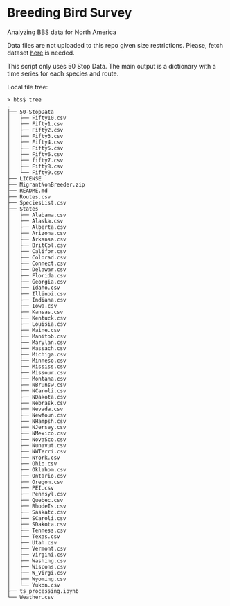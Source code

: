 # Breeding Bird Survey
Analyzing BBS data for North America

Data files are not uploaded to this repo given size restrictions. Please, fetch dataset [here](https://tinyurl.com/ywtxx44u) is needed.

This script only uses 50 Stop Data. The main output is a dictionary with a time series for each species and route.

Local file tree:

``` text
> bbs$ tree 
.
├── 50-StopData
│   ├── Fifty10.csv
│   ├── Fifty1.csv
│   ├── Fifty2.csv
│   ├── Fifty3.csv
│   ├── Fifty4.csv
│   ├── Fifty5.csv
│   ├── Fifty6.csv
│   ├── fifty7.csv
│   ├── Fifty8.csv
│   └── Fifty9.csv
├── LICENSE
├── MigrantNonBreeder.zip
├── README.md
├── Routes.csv
├── SpeciesList.csv
├── States
│   ├── Alabama.csv
│   ├── Alaska.csv
│   ├── Alberta.csv
│   ├── Arizona.csv
│   ├── Arkansa.csv
│   ├── BritCol.csv
│   ├── Califor.csv
│   ├── Colorad.csv
│   ├── Connect.csv
│   ├── Delawar.csv
│   ├── Florida.csv
│   ├── Georgia.csv
│   ├── Idaho.csv
│   ├── Illinoi.csv
│   ├── Indiana.csv
│   ├── Iowa.csv
│   ├── Kansas.csv
│   ├── Kentuck.csv
│   ├── Louisia.csv
│   ├── Maine.csv
│   ├── Manitob.csv
│   ├── Marylan.csv
│   ├── Massach.csv
│   ├── Michiga.csv
│   ├── Minneso.csv
│   ├── Mississ.csv
│   ├── Missour.csv
│   ├── Montana.csv
│   ├── NBrunsw.csv
│   ├── NCaroli.csv
│   ├── NDakota.csv
│   ├── Nebrask.csv
│   ├── Nevada.csv
│   ├── Newfoun.csv
│   ├── NHampsh.csv
│   ├── NJersey.csv
│   ├── NMexico.csv
│   ├── NovaSco.csv
│   ├── Nunavut.csv
│   ├── NWTerri.csv
│   ├── NYork.csv
│   ├── Ohio.csv
│   ├── Oklahom.csv
│   ├── Ontario.csv
│   ├── Oregon.csv
│   ├── PEI.csv
│   ├── Pennsyl.csv
│   ├── Quebec.csv
│   ├── RhodeIs.csv
│   ├── Saskatc.csv
│   ├── SCaroli.csv
│   ├── SDakota.csv
│   ├── Tenness.csv
│   ├── Texas.csv
│   ├── Utah.csv
│   ├── Vermont.csv
│   ├── Virgini.csv
│   ├── Washing.csv
│   ├── Wiscons.csv
│   ├── W_Virgi.csv
│   ├── Wyoming.csv
│   └── Yukon.csv
├── ts_processing.ipynb
└── Weather.csv

```
